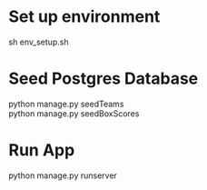 # Set up environment
sh env_setup.sh

# Seed Postgres Database
python manage.py seedTeams\
python manage.py seedBoxScores

# Run App
python manage.py runserver
